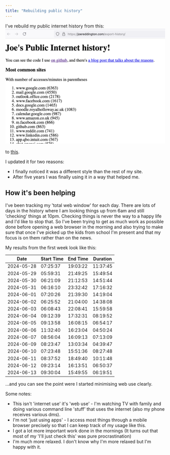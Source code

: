 ```yaml
---
title: "Rebuilding public history" 
--- 
```


I've rebuild my public internet history from this: 
![A screenshot of my previous history](/assets/images/previoushistory.png)

to [this](https://joereddington.com/export-history/). 

I updated it for two reasons: 

* I finally noticed it was a different style than the rest of my site. 
* After five years I was finally using it in a way that helped me. 

## How it's been helping 
I've been tracking my 'total web window' for each day.  There are lots of days in the history where I am looking things up from 6am and still 'checking' things at 10pm.  Checking things is never the way to a happy life and I'd like to stop that.  So I've been trying to get as much work as possible done before opening a web browser in the morning and also trying to make sure that once I've picked up the kids from school I'm present and that my focus is on them rather than on the news. 

My results from the first week look like this: 


| Date       | Start Time | End Time   | Duration  |
|------------|------------|------------|-----------|
| 2024-05-28 | 07:25:37   | 19:03:22   | 11:37:45  |
| 2024-05-29 | 05:59:31   | 21:49:25   | 15:49:54  |
| 2024-05-30 | 06:21:09   | 21:12:53   | 14:51:44  |
| 2024-05-31 | 06:16:10   | 23:32:42   | 17:16:32  |
| 2024-06-01 | 07:20:26   | 21:39:30   | 14:19:04  |
| 2024-06-02 | 06:25:52   | 21:04:00   | 14:38:08  |
| 2024-06-03 | 06:08:43   | 22:08:41   | 15:59:58  |
| 2024-06-04 | 09:12:39   | 17:32:31   | 08:19:52  |
| 2024-06-05 | 09:13:58   | 16:08:15   | 06:54:17  |
| 2024-06-06 | 11:32:40   | 16:23:04   | 04:50:24  |
| 2024-06-07 | 08:56:04   | 16:09:13   | 07:13:09  |
| 2024-06-09 | 08:23:47   | 13:03:34   | 04:39:47  |
| 2024-06-10 | 07:23:48   | 15:51:36   | 08:27:48  |
| 2024-06-11 | 08:37:52   | 18:49:40   | 10:11:48  |
| 2024-06-12 | 09:23:14   | 16:13:51   | 06:50:37  |
| 2024-06-13 | 09:30:04   | 15:49:55   | 06:19:51  |

...and you can see the point were I started minimising web use clearly.  

Some notes: 

* This isn't 'internet use' it's 'web use' - I'm watching TV with family and doing various command line 'stuff' that uses the internet (also my phone receives various dms). 
* I'm not 'just using apps' - I access most things through a mobile browser precisely so that I can keep track of my usage like this. 
* I got a lot more important work done in the mornings (It turns out that most of my 'I'll just check this' was pure procrastination) 
* I'm much more relaxed. I don't know why I'm more relaxed but I'm happy with it. 



